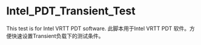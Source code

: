# Intel_PDT_Transient_Test
This test is for Intel VRTT PDT software. 此脚本用于Intel VRTT PDT 软件。方便快速设置Transient负载下的测试条件。
